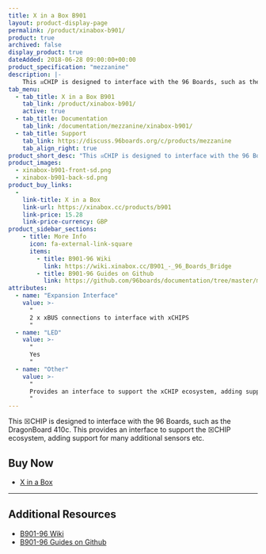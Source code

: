 ```yaml
---
title: X in a Box B901
layout: product-display-page
permalink: /product/xinabox-b901/
product: true
archived: false
display_product: true
dateAdded: 2018-06-28 09:00:00+00:00
product_specification: "mezzanine"
description: |-
    This ☒CHIP is designed to interface with the 96 Boards, such as the Dragonboard 410c. This provides an interface to support the ☒CHIP ecosystem, adding support for many additional sensors etc.
tab_menu:
  - tab_title: X in a Box B901
    tab_link: /product/xinabox-b901/
    active: true
  - tab_title: Documentation
    tab_link: /documentation/mezzanine/xinabox-b901/
  - tab_title: Support
    tab_link: https://discuss.96boards.org/c/products/mezzanine
    tab_align_right: true
product_short_desc: "This ☒CHIP is designed to interface with the 96 Boards, such as the Dragonboard 410c. This provides an interface to support the ☒CHIP ecosystem, adding support for many additional sensors etc."
product_images:
  - xinabox-b901-front-sd.png
  - xinabox-b901-back-sd.png
product_buy_links:
  -
    link-title: X in a Box
    link-url: https://xinabox.cc/products/b901
    link-price: 15.28
    link-price-currency: GBP
product_sidebar_sections:
    - title: More Info
      icon: fa-external-link-square
      items:
        - title: B901-96 Wiki
          link: https://wiki.xinabox.cc/B901_-_96_Boards_Bridge
        - title: B901-96 Guides on Github
          link: https://github.com/96boards/documentation/tree/master/mezzanine/xinabox-b901
attributes:
  - name: "Expansion Interface"
    value: >-
      "
      2 x xBUS connections to interface with xCHIPS
      "
  - name: "LED"
    value: >-
      "
      Yes
      "
  - name: "Other"
    value: >-
      "
      Provides an interface to support the xCHIP ecosystem, adding support for many additional sensors etc.
      "
---
```


This ☒CHIP is designed to interface with the 96 Boards, such as the DragonBoard 410c. This provides an interface to support the ☒CHIP ecosystem, adding support for many additional sensors etc.

## Buy Now

- [X in a Box](https://xinabox.cc/products/b901)

***

## Additional Resources

- [B901-96 Wiki](https://wiki.xinabox.cc/B901_-_96_Boards_Bridge)
- [B901-96 Guides on Github](https://github.com/96boards/documentation/tree/master/mezzanine/xinabox-b901)
